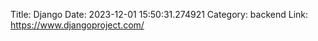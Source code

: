 Title: Django
Date: 2023-12-01 15:50:31.274921
Category: backend
Link: https://www.djangoproject.com/
